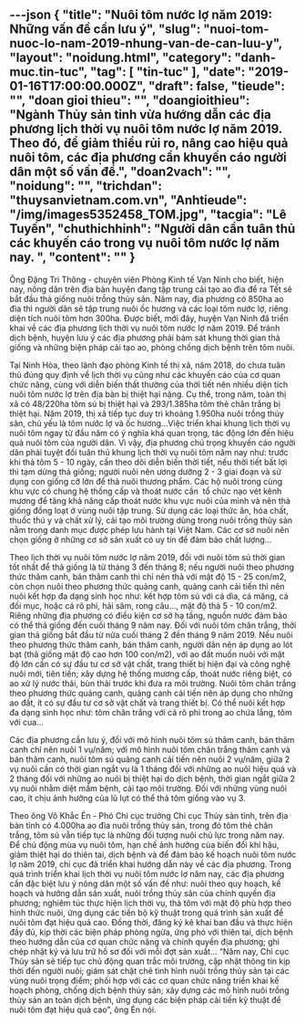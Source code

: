 ---json
{
    "title": "Nuôi tôm nước lợ năm 2019: Những vấn đề cần lưu ý",
    "slug": "nuoi-tom-nuoc-lo-nam-2019-nhung-van-de-can-luu-y",
    "layout": "noidung.html",
    "category": "danh-muc.tin-tuc",
    "tag": [
        "tin-tuc"
    ],
    "date": "2019-01-16T17:00:00.000Z",
    "draft": false,
    "tieude": "",
    "doan gioi thieu": "",
    "doangioithieu": "Ngành Thủy sản tỉnh vừa hướng dẫn các địa phương lịch thời vụ nuôi tôm nước lợ năm 2019. Theo đó, để giảm thiểu rủi ro, nâng cao hiệu quả nuôi tôm, các địa phương cần khuyến cáo người dân một số vấn đề.",
    "doan2vach": "",
    "noidung": "",
    "trichdan": "thuysanvietnam.com.vn",
    "Anhtieude": "/img/images5352458_TOM.jpg",
    "tacgia": "Lê Tuyến",
    "chuthichhinh": "Người dân cần tuân thủ các khuyến cáo trong vụ nuôi tôm nước lợ năm nay. ",
    "__content__": ""
}
---
<p>&Ocirc;ng Đặng Tri Th&ocirc;ng - chuy&ecirc;n vi&ecirc;n Ph&ograve;ng Kinh tế Vạn Ninh cho biết, hiện nay, n&ocirc;ng d&acirc;n tr&ecirc;n địa b&agrave;n huyện đang tập trung cải tạo ao đ&igrave;a để ra Tết sẽ bắt đầu thả giống nu&ocirc;i trồng thủy sản. Năm nay, địa phương c&oacute; 850ha ao đ&igrave;a th&igrave; người d&acirc;n sẽ tập trung nu&ocirc;i ốc hương v&agrave; c&aacute;c loại t&ocirc;m nước lợ, ri&ecirc;ng diện t&iacute;ch nu&ocirc;i t&ocirc;m hơn 300ha. Được biết, mới đ&acirc;y, huyện Vạn Ninh đ&atilde; triển khai về c&aacute;c địa phương lịch thời vụ nu&ocirc;i t&ocirc;m nước lợ năm 2019. Để tr&aacute;nh dịch bệnh, huyện lưu &yacute; c&aacute;c địa phương phải b&aacute;m s&aacute;t khung thời gian thả giống v&agrave; những biện ph&aacute;p cải tạo ao, ph&ograve;ng chống dịch bệnh tr&ecirc;n t&ocirc;m nu&ocirc;i.</p>

<p>Tại Ninh H&ograve;a, theo l&atilde;nh đạo ph&ograve;ng Kinh tế thị x&atilde;, năm 2018, do chưa tu&acirc;n thủ đ&uacute;ng quy định về lịch thời vụ cũng như c&aacute;c khuyến c&aacute;o của cơ quan chức năng, c&ugrave;ng với diễn biến thất thường của thời tiết n&ecirc;n nhiều diện t&iacute;ch nu&ocirc;i t&ocirc;m nước lợ tr&ecirc;n địa b&agrave;n bị thiệt hại nặng. Cụ thể, trong năm, to&agrave;n thị x&atilde; c&oacute; 48/220ha t&ocirc;m s&uacute; bị thiệt hại v&agrave; 293/1.385ha t&ocirc;m thẻ ch&acirc;n trắng bị thiệt hại. Năm 2019, thị x&atilde; tiếp tục duy tr&igrave; khoảng 1.950ha nu&ocirc;i trồng thủy sản, chủ yếu l&agrave; t&ocirc;m nước lợ v&agrave; ốc hương&hellip;Việc triển khai khung lịch thời vụ nu&ocirc;i t&ocirc;m ngay từ đầu năm c&oacute; &yacute; nghĩa kh&aacute; quan trọng, t&aacute;c động lớn đến hiệu quả nu&ocirc;i t&ocirc;m của người d&acirc;n. V&igrave; vậy, địa phương ch&uacute; trọng khuyến c&aacute;o người d&acirc;n phải tuyệt đối tu&acirc;n thủ khung lịch thời vụ nu&ocirc;i t&ocirc;m năm nay như: trước khi thả t&ocirc;m 5 - 10 ng&agrave;y, cần theo d&otilde;i diễn biến thời tiết, nếu thời tiết bất lợi th&igrave; tạm dừng thả giống; người nu&ocirc;i n&ecirc;n ương dưỡng 2 - 3 giai đoạn v&agrave; sử dụng con giống cỡ lớn để thả nu&ocirc;i thương phẩm. C&aacute;c hộ nu&ocirc;i trong c&ugrave;ng khu vực c&oacute; chung hệ thống cấp v&agrave; tho&aacute;t nước cần&nbsp; tổ chức nạo v&eacute;t k&ecirc;nh mương để tăng khả năng cấp tho&aacute;t nước khu vực nu&ocirc;i của m&igrave;nh v&agrave; n&ecirc;n thả giống đồng loạt ở v&ugrave;ng nu&ocirc;i tập trung. Sử dụng c&aacute;c loại thức ăn, h&oacute;a chất, thuốc th&uacute; y v&agrave; chất xử l&yacute;, cải tạo m&ocirc;i trường d&ugrave;ng trong nu&ocirc;i trồng thủy sản nằm trong danh mục được ph&eacute;p lưu h&agrave;nh tại Việt Nam. C&aacute;c cơ sở nu&ocirc;i n&ecirc;n chọn giống ở những cơ sở sản xuất c&oacute; uy t&iacute;n để đảm bảo chất lượng&hellip;</p>

<p>Theo lịch thời vụ nu&ocirc;i t&ocirc;m nước lợ năm 2019, đối với nu&ocirc;i t&ocirc;m s&uacute; thời gian tốt nhất để thả giống l&agrave; từ th&aacute;ng 3 đến th&aacute;ng 8; nếu người nu&ocirc;i theo phương thức th&acirc;m canh, b&aacute;n th&acirc;m canh th&igrave; chỉ n&ecirc;n thả với mật độ 15 - 25 con/m2, c&ograve;n chọn nu&ocirc;i theo phương thức quảng canh, quảng canh cải tiến th&igrave; n&ecirc;n nu&ocirc;i kết hợp đa dạng sinh học như: kết hợp t&ocirc;m s&uacute; với c&aacute; d&igrave;a, c&aacute; măng, c&aacute; đối mục, hoặc c&aacute; r&ocirc; phi, hải s&acirc;m, rong c&acirc;u..., mật độ thả 5 - 10 con/m2. Ri&ecirc;ng những địa phương c&oacute; điều kiện cơ sở hạ tầng, nguồn nước đảm bảo c&oacute; thể thả giống đến cuối th&aacute;ng 9 năm nay. Đối với nu&ocirc;i t&ocirc;m ch&acirc;n trắng, thời gian thả giống bắt đầu từ nửa cuối th&aacute;ng 2 đến th&aacute;ng 9 năm 2019. Nếu nu&ocirc;i theo phương thức th&acirc;m canh, b&aacute;n th&acirc;m canh, người d&acirc;n n&ecirc;n &aacute;p dụng ao l&oacute;t bạt (thả giống mật độ cao hơn 100 con/m2), với ao đất muốn nu&ocirc;i với mật độ lớn cần c&oacute; sự đầu tư cơ sở vật chất, trang thiết bị hiện đại v&agrave; c&ocirc;ng nghệ nu&ocirc;i mới, ti&ecirc;n tiến; x&acirc;y dựng hệ thống mương cấp, tho&aacute;t nước ri&ecirc;ng biệt, c&oacute; ao xử l&yacute; nước thải, b&ugrave;n thải trước khi đưa ra m&ocirc;i trường. Nu&ocirc;i t&ocirc;m ch&acirc;n trắng theo phương thức quảng canh, quảng canh cải tiến n&ecirc;n &aacute;p dụng cho những ao đất, &iacute;t c&oacute; sự đầu tư cơ sở vật chất v&agrave; trang thiết bị. C&oacute; thể nu&ocirc;i kết hợp đa dạng sinh học như: t&ocirc;m ch&acirc;n trắng với c&aacute; r&ocirc; phi trong ao chứa lắng, t&ocirc;m với cua&hellip;</p>

<p>C&aacute;c địa phương cần lưu &yacute;, đối với m&ocirc; h&igrave;nh nu&ocirc;i t&ocirc;m s&uacute; th&acirc;m canh, b&aacute;n th&acirc;m canh chỉ n&ecirc;n nu&ocirc;i 1 vụ/năm; với m&ocirc; h&igrave;nh nu&ocirc;i t&ocirc;m ch&acirc;n trắng th&acirc;m canh v&agrave; b&aacute;n th&acirc;m canh, nu&ocirc;i t&ocirc;m s&uacute; quảng canh cải tiến n&ecirc;n nu&ocirc;i 2 vụ/năm, giữa 2 vụ nu&ocirc;i cần c&oacute; thời gian ngắt vụ l&agrave; 1 th&aacute;ng đối với những ao nu&ocirc;i hiệu quả v&agrave; 2 th&aacute;ng đối với những ao nu&ocirc;i bị thiệt hại do dịch bệnh, thời gian ngắt giữa 2 vụ nu&ocirc;i nhằm diệt mầm bệnh, cải tạo m&ocirc;i trường. Đối với những v&ugrave;ng nu&ocirc;i cao, &iacute;t chịu ảnh hưởng của lũ lụt c&oacute; thể thả t&ocirc;m giống v&agrave;o vụ 3.</p>

<p>Theo &ocirc;ng V&otilde; Khắc &Eacute;n - Ph&oacute; Chi cục trưởng Chi cục Thủy sản tỉnh, tr&ecirc;n địa b&agrave;n tỉnh c&oacute; 4.000ha ao đ&igrave;a nu&ocirc;i trồng thủy sản, trong đ&oacute; t&ocirc;m thẻ ch&acirc;n trắng, t&ocirc;m s&uacute; vẫn tiếp tục l&agrave; những đối tượng nu&ocirc;i chủ lực trong năm nay. Để chủ động m&ugrave;a vụ nu&ocirc;i t&ocirc;m, hạn chế ảnh hưởng của biến đổi kh&iacute; hậu, giảm thiệt hại do thi&ecirc;n tai, dịch bệnh v&agrave; để đảm bảo kế hoạch nu&ocirc;i t&ocirc;m nước lợ năm 2019, chi cục đ&atilde; triển khai hướng dẫn n&agrave;y về c&aacute;c địa phương. Trong qu&aacute; tr&igrave;nh triển khai lịch thời vụ nu&ocirc;i t&ocirc;m nước lợ năm nay, c&aacute;c địa phương cần đặc biệt lưu &yacute; n&ocirc;ng d&acirc;n một số vấn đề như: nu&ocirc;i theo quy hoạch, kế hoạch v&agrave; hướng dẫn sản xuất, nu&ocirc;i trồng thủy sản của ch&iacute;nh quyền địa phương; nghi&ecirc;m t&uacute;c thực hiện lịch thời vụ, thả t&ocirc;m với mật độ ph&ugrave; hợp theo h&igrave;nh thức nu&ocirc;i, ứng dụng c&aacute;c tiến bộ kỹ thuật trong qu&aacute; tr&igrave;nh sản xuất để nu&ocirc;i t&ocirc;m đạt hiệu quả cao. Đồng thời, đăng k&yacute; k&ecirc; khai ban đầu v&agrave; thực hiện đầy đủ, kịp thời c&aacute;c biện ph&aacute;p ph&ograve;ng ngừa, ứng ph&oacute; với thi&ecirc;n tai, dịch bệnh theo hướng dẫn của cơ quan chức năng v&agrave; ch&iacute;nh quyền địa phương; ghi ch&eacute;p nhật k&yacute; v&agrave; lưu trữ hồ sơ đối với mỗi đợt sản xuất&hellip; &ldquo;Năm nay, Chi cục Thủy sản sẽ tiếp tục chủ động quan trắc m&ocirc;i trường, cập nhật th&ocirc;ng tin kịp thời đến người nu&ocirc;i; gi&aacute;m s&aacute;t chặt chẽ t&igrave;nh h&igrave;nh nu&ocirc;i trồng thủy sản tại c&aacute;c v&ugrave;ng nu&ocirc;i trọng điểm; phối hợp với c&aacute;c cơ quan chức năng triển khai kế hoạch ph&ograve;ng, chống dịch bệnh thủy sản; x&acirc;y dựng c&aacute;c m&ocirc; h&igrave;nh nu&ocirc;i trồng thủy sản an to&agrave;n dịch bệnh, ứng dụng c&aacute;c biện ph&aacute;p cải tiến kỹ thuật để nu&ocirc;i t&ocirc;m đạt hiệu quả cao&rdquo;, &ocirc;ng &Eacute;n n&oacute;i.</p>
